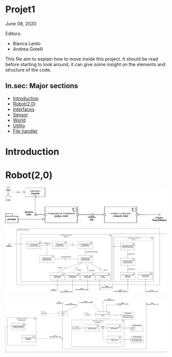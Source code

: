 # <a name="main"></a> Projet1

June 08, 2020


Editors:

* Bianca Lento
* Andrea Gotelli

This file aim to explain how to move inside this project. It should be read before starting to look around, it can give some insight on the elements and structure of the code.

## <a name="SS-sec"></a>In.sec: Major sections

* [Introduction](#S-Introduction)
* [Robot(2,0)](#S-Robot(2,0))
* [Interfaces](#S-Interfaces)
* [Sensor](#S-Sensor)
* [World](#S-World)
* [Utility](#S-Utility)
* [File handler](#S-FileHandler)


# <a name="S-Introduction"></a>Introduction


# <a name="S-Robot(2,0)"></a>Robot(2,0)

![Projet1](images/joy_interface_setup.png)

![Projet1](images/simulation_core.png)

![Projet1](images/saving_and_display.png)
